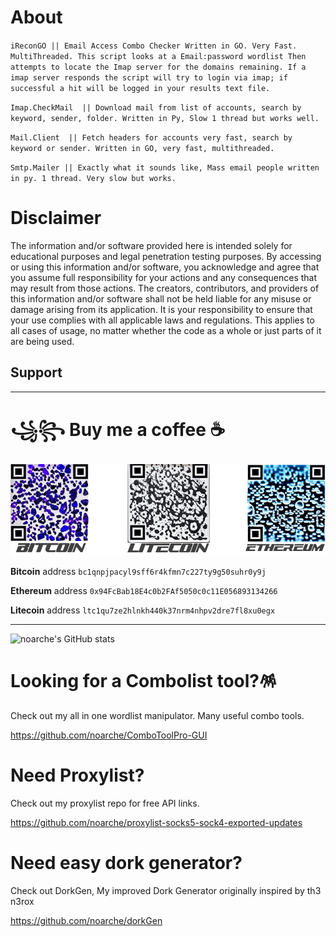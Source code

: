 # About

`iReconGO ||
Email Access Combo Checker Written in GO. Very Fast. MultiThreaded.
This script looks at a Email:password wordlist Then attempts to locate the Imap server for the domains remaining. If a imap server responds the script will try to login via imap; if successful a hit will be logged in your results text file.
`

`
Imap.CheckMail  ||
Download mail from list of accounts, search by keyword, sender, folder. Written in Py, Slow 1 thread but works well.
`

`
Mail.Client  ||
Fetch headers for accounts very fast, search by keyword or sender. Written in GO, very fast, multithreaded.
`

`
Smtp.Mailer ||
Exactly what it sounds like, Mass email people written in py. 1 thread. Very slow but works.
`


# Disclaimer

The information and/or software provided here is intended solely
for educational purposes and legal penetration testing purposes. 
By accessing or using this information and/or software, you 
acknowledge and agree that you assume full responsibility for your
actions and any consequences that may result from those actions. 
The creators, contributors, and providers of this information 
and/or software shall not be held liable for any misuse or damage
arising from its application. It is your responsibility to ensure 
that your use complies with all applicable laws and regulations. 
This applies to all cases of usage, no matter whether the code as 
a whole or just parts of it are being used.

## Support


-------------------------------------------------------------------

# ꧁꧂  Buy me a coffee ☕

![qrCode](https://raw.githubusercontent.com/noarche/cd-ripper/main/unrelated-ignore/CryptoQRcodes.png)

**Bitcoin** address `bc1qnpjpacyl9sff6r4kfmn7c227ty9g50suhr0y9j`


**Ethereum** address `0x94FcBab18E4c0b2FAf5050c0c11E056893134266`


**Litecoin** address `ltc1qu7ze2hlnkh440k37nrm4nhpv2dre7fl8xu0egx`



-------------------------------------------------------------------

![noarche's GitHub stats](https://github-readme-stats.vercel.app/api?username=noarche&show_icons=true&theme=transparent)



# Looking for a Combolist tool?🪅

Check out my all in one wordlist manipulator. Many useful combo tools. 

https://github.com/noarche/ComboToolPro-GUI

# Need Proxylist?

Check out my proxylist repo for free API links. 

https://github.com/noarche/proxylist-socks5-sock4-exported-updates

# Need easy dork generator? 

Check out DorkGen, My improved Dork Generator originally inspired by th3 n3rox

https://github.com/noarche/dorkGen
